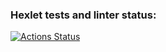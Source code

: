### Hexlet tests and linter status:
[![Actions Status](https://github.com/Monorox123/frontend-project-lvl1/workflows/hexlet-check/badge.svg)](https://github.com/Monorox123/frontend-project-lvl1/actions)